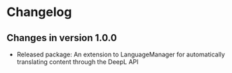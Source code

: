 # Changelog

## Changes in version 1.0.0
- Released package: An extension to LanguageManager for automatically translating content through the DeepL API